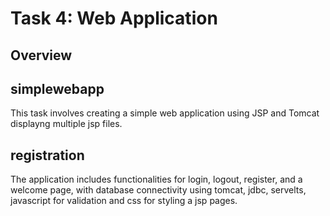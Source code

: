 # Task 4: Web Application

## Overview

## simplewebapp
This task involves creating a simple web application using JSP and Tomcat displayng multiple jsp files. 

## registration
The application includes functionalities for login, logout, register, and a welcome page, with database connectivity using tomcat, jdbc, servelts, javascript for validation and css for styling a jsp pages.
